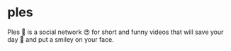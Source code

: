 # ples
Ples 💜 is a social network 😍 for short and funny videos that will save your day 📱 and put a smiley on your face.
